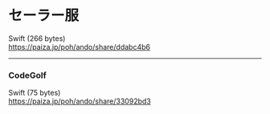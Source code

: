 セーラー服
==========
  
  
Swift  (266 bytes)  
https://paiza.jp/poh/ando/share/ddabc4b6  
  
  
-----
### CodeGolf  
  
  
Swift (75 bytes)  
https://paiza.jp/poh/ando/share/33092bd3  
